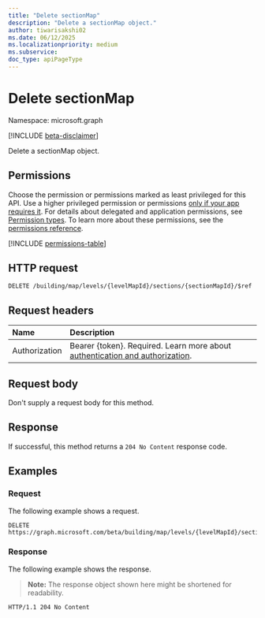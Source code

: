 ```yaml
---
title: "Delete sectionMap"
description: "Delete a sectionMap object."
author: tiwarisakshi02
ms.date: 06/12/2025
ms.localizationpriority: medium
ms.subservice: 
doc_type: apiPageType
---
```


# Delete sectionMap

Namespace: microsoft.graph

[!INCLUDE [beta-disclaimer](../../includes/beta-disclaimer.md)]

Delete a sectionMap object.

## Permissions

Choose the permission or permissions marked as least privileged for this API. Use a higher privileged permission or permissions [only if your app requires it](/graph/permissions-overview#best-practices-for-using-microsoft-graph-permissions). For details about delegated and application permissions, see [Permission types](/graph/permissions-overview#permission-types). To learn more about these permissions, see the [permissions reference](/graph/permissions-reference).

<!-- {
  "blockType": "permissions",
  "name": "levelmap-delete-sections-permissions"
}
-->
[!INCLUDE [permissions-table](../includes/permissions/levelmap-delete-sections-permissions.md)]

## HTTP request

<!-- {
  "blockType": "ignored"
}
-->
``` http
DELETE /building/map/levels/{levelMapId}/sections/{sectionMapId}/$ref
```

## Request headers

|Name|Description|
|:---|:---|
|Authorization|Bearer {token}. Required. Learn more about [authentication and authorization](/graph/auth/auth-concepts).|

## Request body

Don't supply a request body for this method.

## Response

If successful, this method returns a `204 No Content` response code.

## Examples

### Request

The following example shows a request.
<!-- {
  "blockType": "request",
  "name": "delete_sectionmap"
}
-->
``` http
DELETE https://graph.microsoft.com/beta/building/map/levels/{levelMapId}/sections/{sectionMapId}
```


### Response

The following example shows the response.
>**Note:** The response object shown here might be shortened for readability.
<!-- {
  "blockType": "response",
  "truncated": true
}
-->
``` http
HTTP/1.1 204 No Content
```

